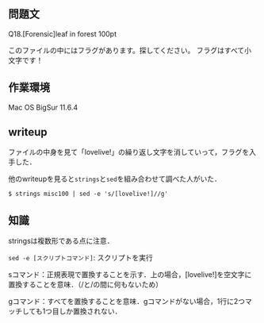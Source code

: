 ## 問題文
Q18.[Forensic]leaf in forest
100pt

このファイルの中にはフラグがあります。探してください。
フラグはすべて小文字です！

## 作業環境
Mac OS BigSur 11.6.4

## writeup
ファイルの中身を見て「lovelive!」の繰り返し文字を消していって，フラグを入手した．

他のwriteupを見ると`strings`と`sed`を組み合わせて調べた人がいた．

`$ strings misc100 | sed -e 's/[lovelive!]//g'`

## 知識
stringsは複数形である点に注意．

`sed -e [スクリプトコマンド]`: スクリプトを実行

sコマンド：正規表現で置換することを示す．上の場合，[lovelive!]を空文字に置換することを意味．（/と/の間に何もないため）

gコマンド：すべてを置換することを意味．gコマンドがない場合，1行に2つマッチしても1つ目しか置換されない．